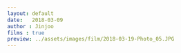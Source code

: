 ```yaml
---
layout: default
date:   2018-03-09
author : Jinjoo
films : true
preview: ../assets/images/film/2018-03-19-Photo_05.JPG
---
```

